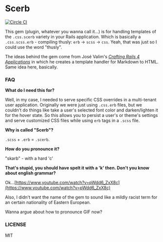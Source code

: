 Scerb
=======

[![Circle CI](https://circleci.com/gh/fosberyi/scerb/tree/master.svg?style=svg)](https://circleci.com/gh/fosberyi/scerb/tree/master)

This gem (plugin, whatever you wanna call it...) is for handling templates 
of the `.css.scerb` variety in your Rails application. Which is basically a
`.css.scss.erb` - compiling thusly: `erb` -> `scss` -> `css`. Yeah, that was
just so I could use the word "thusly".

The ideas behind the gem come from Jos&eacute; Valim's 
*[Crafting Rails 4 Applications](https://pragprog.com/book/jvrails2/crafting-rails-4-applications)*
in which he creates a template handler for Markdown to HTML. Same idea here, basically.

### FAQ

**What do I need this for?**

Well, in my case, I needed to serve specific CSS overrides in a multi-tenant user application.
Originally we were just using `.css.erb` files, but we couldn't do things like take a user's
selected font color and darken/lighten it for the hover state. So this allows you to persist a 
user's or theme's settings and serve customized CSS files while using `erb` tags in a `.scss`
file.

**Why is called "Scerb"?**

`.scss` + `.erb` = `.scerb`.

**How do you pronounce it?**

"sk&#601;rb" - with a hard 'c'

**That's stupid, you should have spelt it with a 'k' then. Don't you know about english grammar?**

Ok...[https://www.youtube.com/watch?v=pWdd6_ZxX8c](https://www.youtube.com/watch?v=pWdd6_ZxX8c)

Also, I didn't want the name of the gem to sound like a mildly racist term
for an certain nationality of Eastern European.

Wanna argue about how to pronounce GIF now?

### LICENSE

MIT
